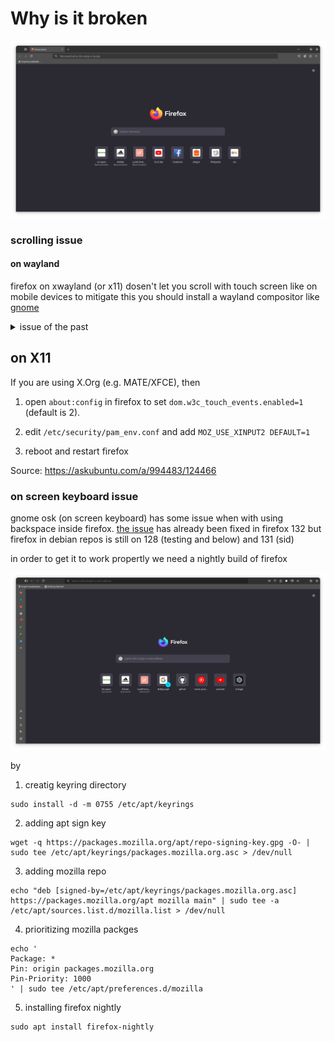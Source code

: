 # Why is it broken

![firefox](./assets/firefox.png)

### scrolling issue

#### on wayland

firefox on xwayland (or x11) dosen't let you scroll with touch screen
like on mobile devices to mitigate this you should install a
wayland compositor like [gnome](./switch-de.md)

<details>
<summary>issue of the past</summary>

firefox 121 and above defaults to wayland if posible but

firefox-esr on debian (testing and below) was on version 115
untill 2024-10-02 now it's 128 [see](https://tracker.debian.org/pkg/firefox-esr)

so now as long as you use wayland de you should have no issue with
navigating device with touch screen

</details>

## on X11

If you are using X.Org (e.g. MATE/XFCE), then 

1. open `about:config` in firefox to set `dom.w3c_touch_events.enabled=1` (default is 2).

2. edit `/etc/security/pam_env.conf` and add `MOZ_USE_XINPUT2 DEFAULT=1`

3. reboot and restart firefox

Source: https://askubuntu.com/a/994483/124466

### on screen keyboard issue

gnome osk (on screen keyboard) has some issue when with using backspace
inside firefox. [the issue](https://bugzilla.mozilla.org/show_bug.cgi?id=1863611) has already been fixed in firefox 132
but firefox in debian repos is still on 128 (testing and below) and 131 (sid)

in order to get it to work propertly we need a nightly build of firefox

![firefox-nightly](./assets/firefox-nightly.png)

by

1. creatig keyring directory
```
sudo install -d -m 0755 /etc/apt/keyrings
```
2. adding apt sign key 
```
wget -q https://packages.mozilla.org/apt/repo-signing-key.gpg -O- | sudo tee /etc/apt/keyrings/packages.mozilla.org.asc > /dev/null
```
3. adding mozilla repo
```
echo "deb [signed-by=/etc/apt/keyrings/packages.mozilla.org.asc] https://packages.mozilla.org/apt mozilla main" | sudo tee -a /etc/apt/sources.list.d/mozilla.list > /dev/null
```
4. prioritizing mozilla packges
```
echo '
Package: *
Pin: origin packages.mozilla.org
Pin-Priority: 1000
' | sudo tee /etc/apt/preferences.d/mozilla 
```
5. installing firefox nightly
```
sudo apt install firefox-nightly
```